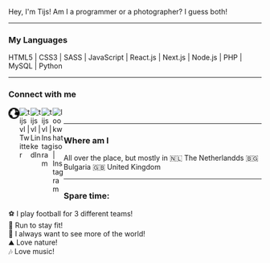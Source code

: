 Hey, I'm Tijs! Am I a programmer or a photographer? I guess both!

---

### My Languages
HTML5 | 
CSS3 | 
SASS | 
JavaScript | 
React.js | 
Next.js | 
Node.js | 
PHP | 
MySQL | 
Python
<br />

---


### Connect with me
[<img align="left" alt="tijsvl.net" width="22px" src="https://raw.githubusercontent.com/iconic/open-iconic/master/svg/globe.svg" />][website]
[<img align="left" alt="tijsvl | Twitter" width="22px" src="https://cdn.jsdelivr.net/npm/simple-icons@v3/icons/twitter.svg" />][twitter]
[<img align="left" alt="tijsvl | LinkedIn" width="22px" src="https://cdn.jsdelivr.net/npm/simple-icons@v3/icons/linkedin.svg" />][linkedin]
[<img align="left" alt="tijsvl | Instagram" width="22px" src="https://cdn.jsdelivr.net/npm/simple-icons@v3/icons/instagram.svg" />][instagramtijsvl]
[<img align="left" alt="lookwhatiso | Instagram" width="22px" src="https://cdn.jsdelivr.net/npm/simple-icons@v3/icons/instagram.svg" />][instagramlookwhatiso]

<br />

---

### Where am I
All over the place, but mostly in
🇳🇱 The Netherlandds
🇧🇬 Bulgaria
🇬🇧 United Kingdom
<br />

---

### Spare time:
⚽ I play football for 3 different teams!<br />
🏃 Run to stay fit!<br />
🧳 I always want to see more of the world!<br />
⛰️ Love nature!<br />
🎶 Love music!


[website]: https://tijsvl.net
[twitter]: https://twitter.com/tijsvl
[instagramtijsvl]: https://instagram.com/tijsvl
[instagramlookwhatiso]: https://instagram.com/lookwhatiso
[linkedin]: https://linkedin.com/in/tijsvl
